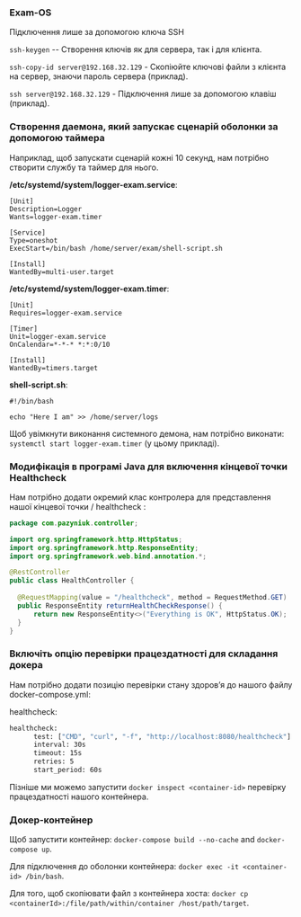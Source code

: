 ### Exam-OS

Підключення лише за допомогою ключа SSH

`ssh-keygen` -- Створення ключів як для сервера, так і для клієнта.

`ssh-copy-id server@192.168.32.129` - Скопіюйте ключові файли з клієнта на сервер, знаючи пароль сервера (приклад).

`ssh server@192.168.32.129` - Підключення лише за допомогою клавіш (приклад).

### Створення даемона, який запускає сценарій оболонки за допомогою таймера

Наприклад, щоб запускати сценарій кожні 10 секунд, нам потрібно створити службу та таймер для нього.

__/etc/systemd/system/logger-exam.service__:
```Shell
[Unit]
Description=Logger
Wants=logger-exam.timer

[Service]
Type=oneshot
ExecStart=/bin/bash /home/server/exam/shell-script.sh

[Install]
WantedBy=multi-user.target
```

__/etc/systemd/system/logger-exam.timer__:
```Shell
[Unit]
Requires=logger-exam.service

[Timer]
Unit=logger-exam.service
OnCalendar=*-*-* *:*:0/10

[Install]
WantedBy=timers.target
```

__shell-script.sh__:
```Shell
#!/bin/bash

echo "Here I am" >> /home/server/logs
```

Щоб увімкнути виконання системного демона, нам потрібно виконати: `systemctl start logger-exam.timer` (у цьому прикладі).

### Модифікація в програмі Java для включення кінцевої точки Healthcheck

Нам потрібно додати окремий клас контролера для представлення нашої кінцевої точки / healthcheck :

```Java
package com.pazyniuk.controller;

import org.springframework.http.HttpStatus;
import org.springframework.http.ResponseEntity;
import org.springframework.web.bind.annotation.*;

@RestController
public class HealthController {
  
  @RequestMapping(value = "/healthcheck", method = RequestMethod.GET)
  public ResponseEntity returnHealthCheckResponse() {
      return new ResponseEntity<>("Everything is OK", HttpStatus.OK);
  }
}
```

### Включіть опцію перевірки працездатності для складання докера

Нам потрібно додати позицію перевірки стану здоров’я до нашого файлу docker-compose.yml:

healthcheck: 
```Dockerfile
healthcheck:
      test: ["CMD", "curl", "-f", "http://localhost:8080/healthcheck"]
      interval: 30s
      timeout: 15s
      retries: 5
      start_period: 60s
```

Пізніше ми можемо запустити `docker inspect <container-id>` перевірку працездатності нашого контейнера.

### Докер-контейнер

Щоб запустити контейнер: `docker-compose build --no-cache` and `docker-compose up`.

Для підключення до оболонки контейнера: `docker exec -it <container-id> /bin/bash`.

Для того, щоб скопіювати файл з контейнера хоста: `docker cp <containerId>:/file/path/within/container /host/path/target`.
